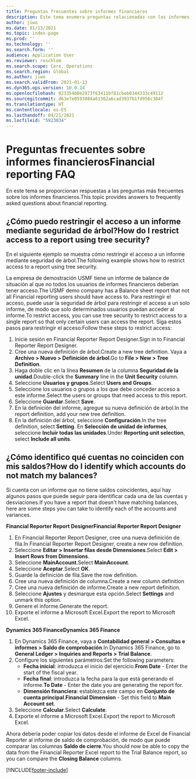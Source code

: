 ```yaml
---
title: Preguntas frecuentes sobre informes financieros
description: Este tema enumera preguntas relacionadas con los informes financieros que han tenido otros usuarios.
author: jiwo
ms.date: 01/13/2021
ms.topic: index-page
ms.prod: ''
ms.technology: ''
ms.search.form: ''
audience: Application User
ms.reviewer: roschlom
ms.search.scope: Core, Operations
ms.search.region: Global
ms.author: jiwo
ms.search.validFrom: 2021-01-13
ms.dyn365.ops.version: 10.0.14
ms.openlocfilehash: 023354b0e2973f63411bf81cbeb0344333c49112
ms.sourcegitcommit: d63e7e0593084a61362a6cad3937b1fd956c384f
ms.translationtype: HT
ms.contentlocale: es-ES
ms.lasthandoff: 04/21/2021
ms.locfileid: "5923034"
---
```

# <a name="financial-reporting-faq"></a><span data-ttu-id="0b469-103">Preguntas frecuentes sobre informes financieros</span><span class="sxs-lookup"><span data-stu-id="0b469-103">Financial reporting FAQ</span></span> 

<span data-ttu-id="0b469-104">En este tema se proporcionan respuestas a las preguntas más frecuentes sobre los informes financieros.</span><span class="sxs-lookup"><span data-stu-id="0b469-104">This topic provides answers to frequently asked questions about financial reporting.</span></span> 

## <a name="how-do-i-restrict-access-to-a-report-using-tree-security"></a><span data-ttu-id="0b469-105">¿Cómo puedo restringir el acceso a un informe mediante seguridad de árbol?</span><span class="sxs-lookup"><span data-stu-id="0b469-105">How do I restrict access to a report using tree security?</span></span>

<span data-ttu-id="0b469-106">En el siguiente ejemplo se muestra cómo restringir el acceso a un informe mediante seguridad de árbol.</span><span class="sxs-lookup"><span data-stu-id="0b469-106">The following example shows how to restrict access to a report using tree security.</span></span>

<span data-ttu-id="0b469-107">La empresa de demostración USMF tiene un informe de balance de situación al que no todos los usuarios de informes financieros deberían tener acceso.</span><span class="sxs-lookup"><span data-stu-id="0b469-107">The USMF demo company has a Balance sheet report that not all Financial reporting users should have access to.</span></span> <span data-ttu-id="0b469-108">Para restringir el acceso, puede usar la seguridad de árbol para restringir el acceso a un solo informe, de modo que solo determinados usuarios puedan acceder al informe.</span><span class="sxs-lookup"><span data-stu-id="0b469-108">To restrict access, you can use tree security to restrict access to a single report so that only certain users can access the report.</span></span> <span data-ttu-id="0b469-109">Siga estos pasos para restringir el acceso:</span><span class="sxs-lookup"><span data-stu-id="0b469-109">Follow these steps to restrict access:</span></span> 

1. <span data-ttu-id="0b469-110">Inicie sesión en Financial Reporter Report Designer.</span><span class="sxs-lookup"><span data-stu-id="0b469-110">Sign in to Financial Reporter Report Designer.</span></span>
2. <span data-ttu-id="0b469-111">Cree una nueva definición de árbol.</span><span class="sxs-lookup"><span data-stu-id="0b469-111">Create a new tree definition.</span></span> <span data-ttu-id="0b469-112">Vaya a **Archivo > Nuevo > Definición de árbol**.</span><span class="sxs-lookup"><span data-stu-id="0b469-112">Go to **File > New > Tree Definition**.</span></span>
3. <span data-ttu-id="0b469-113">Haga doble clic en la línea **Resumen** de la columna **Seguridad de la unidad**.</span><span class="sxs-lookup"><span data-stu-id="0b469-113">Double-click the **Summary** line in the **Unit Security** column.</span></span>
4. <span data-ttu-id="0b469-114">Seleccione **Usuarios y grupos**.</span><span class="sxs-lookup"><span data-stu-id="0b469-114">Select **Users and Groups**.</span></span>  
5. <span data-ttu-id="0b469-115">Seleccione los usuarios o grupos a los que debe conceder acceso a este informe.</span><span class="sxs-lookup"><span data-stu-id="0b469-115">Select the users or groups that need access to this report.</span></span> 
6. <span data-ttu-id="0b469-116">Seleccione **Guardar**.</span><span class="sxs-lookup"><span data-stu-id="0b469-116">Select **Save**.</span></span>
7. <span data-ttu-id="0b469-117">En la definición del informe, agregue su nueva definición de árbol.</span><span class="sxs-lookup"><span data-stu-id="0b469-117">In the report definition, add your new tree definition.</span></span>
8. <span data-ttu-id="0b469-118">En la definición del árbol, seleccione **Configuración**.</span><span class="sxs-lookup"><span data-stu-id="0b469-118">In the tree definition, select **Setting**.</span></span> <span data-ttu-id="0b469-119">En **Selección de unidad de informes**, seleccione **Incluir todas las unidades**.</span><span class="sxs-lookup"><span data-stu-id="0b469-119">Under **Reporting unit selection**, select **Include all units**.</span></span>

## <a name="how-do-i-identify-which-accounts-do-not-match-my-balances"></a><span data-ttu-id="0b469-120">¿Cómo identifico qué cuentas no coinciden con mis saldos?</span><span class="sxs-lookup"><span data-stu-id="0b469-120">How do I identify which accounts do not match my balances?</span></span>

<span data-ttu-id="0b469-121">Si cuenta con un informe que no tiene saldos coincidentes, aquí hay algunos pasos que puede seguir para identificar cada una de las cuentas y desviaciones.</span><span class="sxs-lookup"><span data-stu-id="0b469-121">If you have a report that doesn't have matching balances, here are some steps you can take to identify each of the accounts and variances.</span></span> 

<span data-ttu-id="0b469-122">**Financial Reporter Report Designer**</span><span class="sxs-lookup"><span data-stu-id="0b469-122">**Financial Reporter Report Designer**</span></span>
1. <span data-ttu-id="0b469-123">En Financial Reporter Report Designer, cree una nueva definición de fila.</span><span class="sxs-lookup"><span data-stu-id="0b469-123">In Financial Reporter Report Designer, create a new row definition.</span></span> 
2. <span data-ttu-id="0b469-124">Seleccione **Editar > Insertar filas desde Dimensiones**.</span><span class="sxs-lookup"><span data-stu-id="0b469-124">Select **Edit > Insert Rows from Dimensions**.</span></span>
3. <span data-ttu-id="0b469-125">Seleccione **MainAccount**.</span><span class="sxs-lookup"><span data-stu-id="0b469-125">Select **MainAccount**.</span></span>  
4. <span data-ttu-id="0b469-126">Seleccione **Aceptar**.</span><span class="sxs-lookup"><span data-stu-id="0b469-126">Select **OK**.</span></span>
5. <span data-ttu-id="0b469-127">Guarde la definición de fila.</span><span class="sxs-lookup"><span data-stu-id="0b469-127">Save the row definition.</span></span>
6. <span data-ttu-id="0b469-128">Cree una nueva definición de columna.</span><span class="sxs-lookup"><span data-stu-id="0b469-128">Create a new column definition</span></span>
7. <span data-ttu-id="0b469-129">Cree una nueva definición de informe.</span><span class="sxs-lookup"><span data-stu-id="0b469-129">Create a new report definition.</span></span>
8. <span data-ttu-id="0b469-130">Seleccione **Ajustes** y desmarque esta opción.</span><span class="sxs-lookup"><span data-stu-id="0b469-130">Select **Settings** and unmark this option.</span></span>  
9. <span data-ttu-id="0b469-131">Genere el informe.</span><span class="sxs-lookup"><span data-stu-id="0b469-131">Generate the report.</span></span> 
10. <span data-ttu-id="0b469-132">Exporte el informe a Microsoft Excel.</span><span class="sxs-lookup"><span data-stu-id="0b469-132">Export the report to Microsoft Excel.</span></span>

<span data-ttu-id="0b469-133">**Dynamics 365 Finance**</span><span class="sxs-lookup"><span data-stu-id="0b469-133">**Dynamics 365 Finance**</span></span> 
1. <span data-ttu-id="0b469-134">En Dynamics 365 Finance, vaya a **Contabilidad general > Consultas e informes > Saldo de comprobación**.</span><span class="sxs-lookup"><span data-stu-id="0b469-134">In Dynamics 365 Finance, go to **General Ledger > Inquiries and Reports > Trial Balance**.</span></span>
2. <span data-ttu-id="0b469-135">Configure los siguientes parámetros:</span><span class="sxs-lookup"><span data-stu-id="0b469-135">Set the following parameters:</span></span>
   - <span data-ttu-id="0b469-136">**Fecha inicial**: introduzca el inicio del ejercicio.</span><span class="sxs-lookup"><span data-stu-id="0b469-136">**From Date** - Enter the start of the fiscal year.</span></span>
   - <span data-ttu-id="0b469-137">**Fecha final**: introduzca la fecha para la que está generando el informe.</span><span class="sxs-lookup"><span data-stu-id="0b469-137">**To Date** - Enter the date you are generating the report for.</span></span>
   - <span data-ttu-id="0b469-138">**Dimensión financiera**: establezca este campo en **Conjunto de cuenta principal**.</span><span class="sxs-lookup"><span data-stu-id="0b469-138">**Financial Dimension** - Set this field to **Main Account set**.</span></span>
 3. <span data-ttu-id="0b469-139">Seleccione **Calcular**.</span><span class="sxs-lookup"><span data-stu-id="0b469-139">Select **Calculate**.</span></span>
 4. <span data-ttu-id="0b469-140">Exporte el informe a Microsoft Excel.</span><span class="sxs-lookup"><span data-stu-id="0b469-140">Export the report to Microsoft Excel.</span></span>

<span data-ttu-id="0b469-141">Ahora debería poder copiar los datos desde el informe de Excel de Financial Reporter al informe de saldo de comprobación, de modo que puede comparar las columnas **Saldo de cierre**.</span><span class="sxs-lookup"><span data-stu-id="0b469-141">You should now be able to copy the data from the Financial Reporter Excel report to the Trial Balance report, so you can compare the **Closing Balance** columns.</span></span>

[!INCLUDE[footer-include](../../includes/footer-banner.md)]